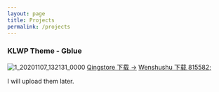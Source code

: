 ```yaml
---
layout: page
title: Projects
permalink: /projects
---
```

### KLWP Theme - Gblue
![1_20201107_132131_0000](https://kyun.ltyuanfang.cn/tc/2020/11/09/605183f4ec71b.png)
<a target="_blank" href="https://cloud.qingstore.cn/#/s/qe3kcO" class="btn btn-dark"> Qingstore 下载 &rarr;</a> 
<a target="_blank" href="https://ws28.cn/f/3xmf36gzc6m" class="btn btn-light"> Wenshushu 下载 815582;</a> 

<html>
<head>
<link rel="stylesheet" href="https://cdn.staticfile.org/font-awesome/4.7.0/css/font-awesome.css">
</head>
<body>
 
<i class="fa fa-circle-o-notch fa-spin"></i> I will upload them later.
 
</body>
</html>
